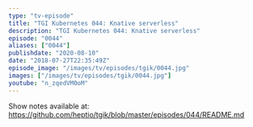 ```yaml
---
type: "tv-episode"
title: "TGI Kubernetes 044: Knative serverless"
description: "TGI Kubernetes 044: Knative serverless"
episode: "0044"
aliases: ["0044"]
publishdate: "2020-08-10"
date: "2018-07-27T22:35:49Z"
episode_image: "/images/tv/episodes/tgik/0044.jpg"
images: ["/images/tv/episodes/tgik/0044.jpg"]
youtube: "n_zqedVM0oM"
---
```


Show notes available at: https://github.com/heptio/tgik/blob/master/episodes/044/README.md

